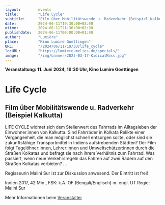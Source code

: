 ```yaml
---
layout:        events
title:         "Life Cycle"
subtitle:      "Film über Mobilitätswende u. Radverkehr (Beispiel Kalkutta)"
date:          2024-06-11T19:30:00+02:00
etime:         2024-06-11T21:30:00+02:00
publishdate:   2024-06-11T00:00:00+01:00
author:        "Lumière"
place:         "Kino Lumire Goettingen"
URL:           "/2024/06/11/19/30/life_cycle"
locURL:        "https://lumiere-melies.de/specials/"
image:         "/img/banner/2023-03-17-KidicalMass.jpg"
---
```


**Veranstaltung: 11. Juni 2024, 19:30 Uhr, Kino Lumire Goettingen**

Life Cycle
===========

Film über Mobilitätswende u. Radverkehr (Beispiel Kalkutta)
-----------
LIFE CYCLE widmet sich dem Stellenwert des Fahrrads im Alltagsleben der Einwohner:innen von Kalkutta. Sind Fahrräder in Kolkata Relikte einer Vergangenheit, die man möglichst schnell entsorgen sollte, oder sind sie zukunftsfähige Transportmittel in Indiens aufstrebenden Städten?
Der Film folgt Tagelöhner:innen, Lehrer:innen und Umweltschützer:innen durch die Straßen Kolkatas und befragt sie nach ihrem Verhältnis
zum Fahrrad. Was passiert, wenn neue Verkehrsregeln das Fahren auf zwei Rädern auf den Straßen Kolkatas verbieten? …

Regisseurin Malini Sur ist zur Diskussion anwesend.
Der Eintritt ist frei!

Indien 2017, 42 Min., FSK: k.A.
OF (Bengali/Englisch) m. engl. UT
Regie: Malini Sur


Mehr Informationen beim [Veranstalter](https://lumiere-melies.de/specials/)
